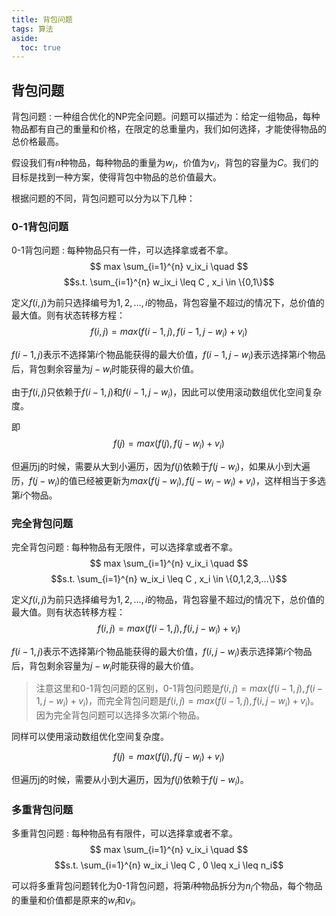 ```yaml
---
title: 背包问题
tags: 算法
aside:
  toc: true
---
```


<!--more-->

##  背包问题

背包问题
: 一种组合优化的NP完全问题。问题可以描述为：给定一组物品，每种物品都有自己的重量和价格，在限定的总重量内，我们如何选择，才能使得物品的总价格最高。

假设我们有$n$种物品，每种物品的重量为$w_i$，价值为$v_i$，背包的容量为$C$。我们的目标是找到一种方案，使得背包中物品的总价值最大。

根据问题的不同，背包问题可以分为以下几种：

### 0-1背包问题

0-1背包问题
: 每种物品只有一件，可以选择拿或者不拿。
$$ max \sum_{i=1}^{n} v_ix_i \quad $$ 
$$s.t. \sum_{i=1}^{n} w_ix_i \leq C , x_i \in \{0,1\}$$

定义$f(i, j)$为前只选择编号为$1,2,...,i$的物品，背包容量不超过$j$的情况下，总价值的最大值。则有状态转移方程：
$$f(i, j) = max(f(i-1, j), f(i-1, j-w_i) + v_i)$$

$f(i-1,j)$表示不选择第$i$个物品能获得的最大价值，$f(i-1, j-w_i)$表示选择第$i$个物品后，背包剩余容量为$j-w_i$时能获得的最大价值。

由于$f(i, j)$只依赖于$f(i-1, j)$和$f(i-1, j-w_i)$，因此可以使用滚动数组优化空间复杂度。

即
$$f(j) = max(f(j), f(j-w_i) + v_i)$$

但遍历j的时候，需要从大到小遍历，因为$f(j)$依赖于$f(j-w_i)$，如果从小到大遍历，$f(j-w_i)$的值已经被更新为$max(f(j-w_i), f(j-w_i-w_i) + v_i)$，这样相当于多选第$i$个物品。


### 完全背包问题

完全背包问题
: 每种物品有无限件，可以选择拿或者不拿。
$$ max \sum_{i=1}^{n} v_ix_i \quad $$
$$s.t. \sum_{i=1}^{n} w_ix_i \leq C , x_i \in \{0,1,2,3,...\}$$

定义$f(i, j)$为前只选择编号为$1,2,...,i$的物品，背包容量不超过$j$的情况下，总价值的最大值。则有状态转移方程：
$$f(i, j) = max(f(i-1, j), f(i, j-w_i) + v_i)$$

$f(i-1,j)$表示不选择第$i$个物品能获得的最大价值，$f(i, j-w_i)$表示选择第$i$个物品后，背包剩余容量为$j-w_i$时能获得的最大价值。

> 注意这里和0-1背包问题的区别，0-1背包问题是$f(i, j) = max(f(i-1, j), f(i-1, j-w_i) + v_i)$，而完全背包问题是$f(i, j) = max(f(i-1, j), f(i, j-w_i) + v_i)$。 因为完全背包问题可以选择多次第$i$个物品。

同样可以使用滚动数组优化空间复杂度。

$$f(j) = max(f(j), f(j-w_i) + v_i)$$

但遍历j的时候，需要从小到大遍历，因为$f(j)$依赖于$f(j-w_i)$。

### 多重背包问题

多重背包问题
: 每种物品有有限件，可以选择拿或者不拿。
$$ max \sum_{i=1}^{n} v_ix_i \quad $$
$$s.t. \sum_{i=1}^{n} w_ix_i \leq C , 0 \leq x_i \leq n_i$$

可以将多重背包问题转化为0-1背包问题，将第$i$种物品拆分为$n_i$个物品，每个物品的重量和价值都是原来的$w_i$和$v_i$。